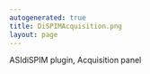 ```yaml
---
autogenerated: true
title: DiSPIMAcquisition.png
layout: page
---
```


ASIdiSPIM plugin, Acquisition panel
